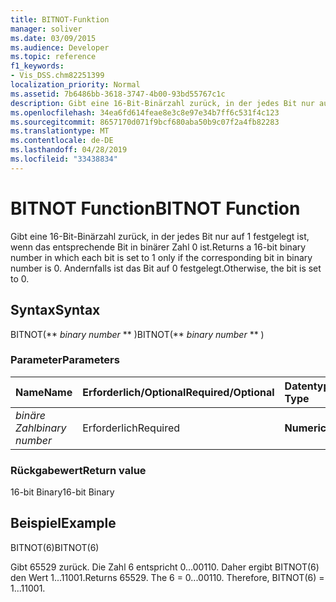 ```yaml
---
title: BITNOT-Funktion
manager: soliver
ms.date: 03/09/2015
ms.audience: Developer
ms.topic: reference
f1_keywords:
- Vis_DSS.chm82251399
localization_priority: Normal
ms.assetid: 7b6486bb-3618-3747-4b00-93bd55767c1c
description: Gibt eine 16-Bit-Binärzahl zurück, in der jedes Bit nur auf 1 festgelegt ist, wenn das entsprechende Bit in binärer Zahl 0 ist. Andernfalls ist das Bit auf 0 festgelegt.
ms.openlocfilehash: 34ea6fd614feae8e3c8e97e34b7ff6c531f4c123
ms.sourcegitcommit: 8657170d071f9bcf680aba50b9c07f2a4fb82283
ms.translationtype: MT
ms.contentlocale: de-DE
ms.lasthandoff: 04/28/2019
ms.locfileid: "33438834"
---
```

# <a name="bitnot-function"></a><span data-ttu-id="66ace-104">BITNOT Function</span><span class="sxs-lookup"><span data-stu-id="66ace-104">BITNOT Function</span></span>

<span data-ttu-id="66ace-105">Gibt eine 16-Bit-Binärzahl zurück, in der jedes Bit nur auf 1 festgelegt ist, wenn das entsprechende Bit in binärer Zahl 0 ist.</span><span class="sxs-lookup"><span data-stu-id="66ace-105">Returns a 16-bit binary number in which each bit is set to 1 only if the corresponding bit in binary number is 0.</span></span> <span data-ttu-id="66ace-106">Andernfalls ist das Bit auf 0 festgelegt.</span><span class="sxs-lookup"><span data-stu-id="66ace-106">Otherwise, the bit is set to 0.</span></span>
  
## <a name="syntax"></a><span data-ttu-id="66ace-107">Syntax</span><span class="sxs-lookup"><span data-stu-id="66ace-107">Syntax</span></span>

<span data-ttu-id="66ace-108">BITNOT(\*\* *binary number* \*\* )</span><span class="sxs-lookup"><span data-stu-id="66ace-108">BITNOT(\*\* *binary number* \*\* )</span></span> 
  
### <a name="parameters"></a><span data-ttu-id="66ace-109">Parameter</span><span class="sxs-lookup"><span data-stu-id="66ace-109">Parameters</span></span>

|<span data-ttu-id="66ace-110">**Name**</span><span class="sxs-lookup"><span data-stu-id="66ace-110">**Name**</span></span>|<span data-ttu-id="66ace-111">**Erforderlich/Optional**</span><span class="sxs-lookup"><span data-stu-id="66ace-111">**Required/Optional**</span></span>|<span data-ttu-id="66ace-112">**Datentyp**</span><span class="sxs-lookup"><span data-stu-id="66ace-112">**Data Type**</span></span>|<span data-ttu-id="66ace-113">**Beschreibung**</span><span class="sxs-lookup"><span data-stu-id="66ace-113">**Description**</span></span>|
|:-----|:-----|:-----|:-----|
| <span data-ttu-id="66ace-114">_binäre Zahl_</span><span class="sxs-lookup"><span data-stu-id="66ace-114">_binary number_</span></span> <br/> |<span data-ttu-id="66ace-115">Erforderlich</span><span class="sxs-lookup"><span data-stu-id="66ace-115">Required</span></span>  <br/> |<span data-ttu-id="66ace-116">**Numeric**</span><span class="sxs-lookup"><span data-stu-id="66ace-116">**Numeric**</span></span> <br/> |<span data-ttu-id="66ace-117">Eine 16-Bit-Binärzahl.</span><span class="sxs-lookup"><span data-stu-id="66ace-117">A 16-bit binary number.</span></span>  <br/> |
   
### <a name="return-value"></a><span data-ttu-id="66ace-118">Rückgabewert</span><span class="sxs-lookup"><span data-stu-id="66ace-118">Return value</span></span>

<span data-ttu-id="66ace-119">16-bit Binary</span><span class="sxs-lookup"><span data-stu-id="66ace-119">16-bit Binary</span></span>
  
## <a name="example"></a><span data-ttu-id="66ace-120">Beispiel</span><span class="sxs-lookup"><span data-stu-id="66ace-120">Example</span></span>

<span data-ttu-id="66ace-121">BITNOT(6)</span><span class="sxs-lookup"><span data-stu-id="66ace-121">BITNOT(6)</span></span>
  
<span data-ttu-id="66ace-p103">Gibt 65529 zurück. Die Zahl 6 entspricht 0...00110. Daher ergibt BITNOT(6) den Wert 1...11001.</span><span class="sxs-lookup"><span data-stu-id="66ace-p103">Returns 65529. The 6 = 0...00110. Therefore, BITNOT(6) = 1...11001.</span></span>
  

